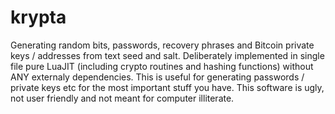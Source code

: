 # krypta
Generating random bits, passwords, recovery phrases and Bitcoin private keys / addresses from text seed and salt. Deliberately implemented in single file pure LuaJIT (including crypto routines and hashing functions) without ANY externaly dependencies. This is useful for generating passwords / private keys etc for the most important stuff you have. This software is ugly, not user friendly and not meant for computer illiterate.